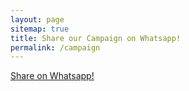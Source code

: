 ```yaml
---
layout: page
sitemap: true
title: Share our Campaign on Whatsapp!
permalink: /campaign
---
```


[Share on Whatsapp!](https://wa.me/?text=This%20group%20of%20engineers%20from%20NIT%20Trichy%20needs%20Rs%2060000%20of%20funds%20to%20build%20a%20prototype%20Oxygen%20concentrator.%20Check%20out%20their%20progress%2C%20and%20donate%20if%20you%20can!%20https%3A%2F%2Fwww.oxigen.site%2Fposter%0A%0A)